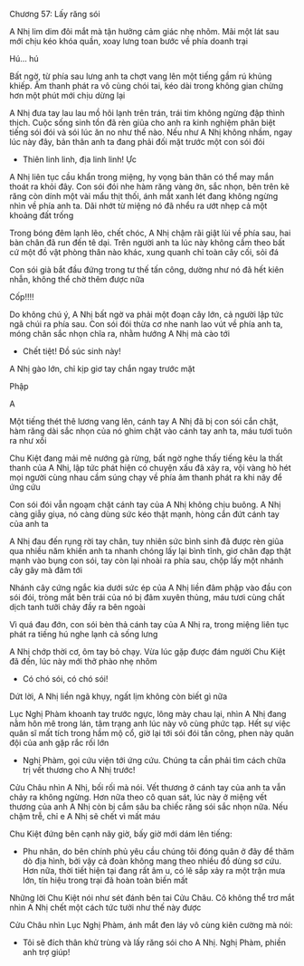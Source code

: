 




Chương 57: Lấy răng sói

A Nhị lim dim đôi mắt mà tận hưởng cảm giác nhẹ nhõm. Mãi một lát sau mới chịu kéo khóa quần, xoay lưng toan bước về phía doanh trại

Hú... hú

Bất ngờ, từ phía sau lưng anh ta chợt vang lên một tiếng gầm rú khủng khiếp. Âm thanh phát ra vô cùng chói tai, kéo dài trong không gian chừng hơn một phút mới chịu dừng lại

A Nhị đưa tay lau lau mồ hôi lạnh trên trán, trái tim không ngừng đập thình thịch. Cuộc sống sinh tồn đã rèn giũa cho anh ra kinh nghiệm phân biệt tiếng sói đói và sói lúc ăn no như thế nào. Nếu như A Nhị không nhầm, ngay lúc này đây, bản thân anh ta đang phải đối mặt trước một con sói đói

- Thiên linh linh, địa linh linh! Ực

A Nhị liên tục cầu khẩn trong miệng, hy vọng bản thân có thể may mắn thoát ra khỏi đây. Con sói đói nhe hàm răng vàng ởn, sắc nhọn, bên trên kẽ răng còn dính một vài mẩu thịt thối, ánh mắt xanh lét đang không ngừng nhìn về phía anh ta. Dãi nhớt từ miệng nó đã nhểu ra ướt nhẹp cả một khoảng đất trống

Trong bóng đêm lạnh lẽo, chết chóc, A Nhị chậm rãi giật lùi về phía sau, hai bàn chân đã run đến tê dại. Trên người anh ta lúc này không cầm theo bất cứ một đồ vật phòng thân nào khác, xung quanh chỉ toàn cây cối, sỏi đá

Con sói già bắt đầu đứng trong tư thế tấn công, dường như nó đã hết kiên nhẫn, không thể chờ thêm được nữa

Cốp!!!!

Do không chú ý, A Nhị bất ngờ va phải một đoạn cây lớn, cả người lập tức ngã chúi ra phía sau. Con sói đói thừa cơ nhe nanh lao vút về phía anh ta, móng chân sắc nhọn chĩa ra, nhằm hướng A Nhị mà cào tới

- Chết tiệt! Đồ súc sinh này!

A Nhị gào lớn, chỉ kịp giơ tay chắn ngay trước mặt

Phập

A

Một tiếng thét thê lương vang lên, cánh tay A Nhị đã bị con sói cắn chặt, hàm răng dài sắc nhọn của nó ghim chặt vào cánh tay anh ta, máu tươi tuôn ra như xối

Chu Kiệt đang mải mê nướng gà rừng, bất ngờ nghe thấy tiếng kêu la thất thanh của A Nhị, lập tức phát hiện có chuyện xấu đã xảy ra, vội vàng hò hét mọi người cùng nhau cầm súng chạy về phía âm thanh phát ra khi nãy để ứng cứu

Con sói đói vẫn ngoạm chặt cánh tay của A Nhị không chịu buông. A Nhị càng giẫy giụa, nó càng dùng sức kéo thật mạnh, hòng cắn đứt cánh tay của anh ta

A Nhị đau đến rụng rời tay chân, tuy nhiên sức bình sinh đã được rèn giũa qua nhiều năm khiến anh ta nhanh chóng lấy lại bình tĩnh, giơ chân đạp thật mạnh vào bụng con sói, tay còn lại nhoài ra phía sau, chộp lấy một nhánh cây gãy mà đâm tới

Nhánh cây cứng ngắc kia dưới sức ép của A Nhị liền đâm phập vào đầu con sói đói, tròng mắt bên trái của nó bị đâm xuyên thủng, máu tươi cùng chất dịch tanh tưởi chảy đầy ra bên ngoài

Vì quá đau đớn, con sói bèn thả cánh tay của A Nhị ra, trong miệng liên tục phát ra tiếng hú nghe lạnh cả sống lưng

A Nhị chớp thời cơ, ôm tay bỏ chạy. Vừa lúc gặp được đám người Chu Kiệt đã đến, lúc này mới thở phào nhẹ nhõm

- Có chó sói, có chó sói!

Dứt lời, A Nhị liền ngã khụy, ngất lịm không còn biết gì nữa

Lục Nghị Phàm khoanh tay trước ngực, lông mày chau lại, nhìn A Nhị đang nằm hôn mê trong lán, tâm trạng anh lúc này vô cùng phức tạp. Hết sự việc quân sĩ mất tích trong hầm mộ cổ, giờ lại tới sói đói tấn công, phen này quân đội của anh gặp rắc rối lớn

- Nghị Phàm, gọi cứu viện tới ứng cứu. Chúng ta cần phải tìm cách chữa trị vết thương cho A Nhị trước!

Cửu Châu nhìn A Nhị, bối rối mà nói. Vết thương ở cánh tay của anh ta vẫn chảy ra không ngừng. Hơn nữa theo cô quan sát, lúc này ở miệng vết thương của anh A Nhị còn bị cắm sâu ba chiếc răng sói sắc nhọn nữa. Nếu chậm trễ, chỉ e A Nhị sẽ chết vì mất máu

Chu Kiệt đứng bên cạnh nãy giờ, bấy giờ mới dám lên tiếng:

- Phu nhân, do bên chính phủ yêu cầu chúng tôi đóng quân ở đây để thăm dò địa hình, bởi vậy cả đoàn không mang theo nhiều đồ dùng sơ cứu. Hơn nữa, thời tiết hiện tại đang rất âm u, có lẽ sắp xảy ra một trận mưa lớn, tín hiệu trong trại đã hoàn toàn biến mất

Những lời Chu Kiệt nói như sét đánh bên tai Cửu Châu. Cô không thể trơ mắt nhìn A Nhị chết một cách tức tưởi như thế này được

Cửu Châu nhìn Lục Nghị Phàm, ánh mắt đen láy vô cùng kiên cường mà nói:

- Tôi sẽ đích thân khử trùng và lấy răng sói cho A Nhị. Nghị Phàm, phiền anh trợ giúp!




